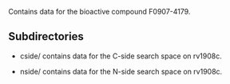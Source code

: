 Contains data for the bioactive compound F0907-4179.

## Subdirectories

- cside/ contains data for the C-side search space on rv1908c.

- nside/ contains data for the N-side search space on rv1908c.

